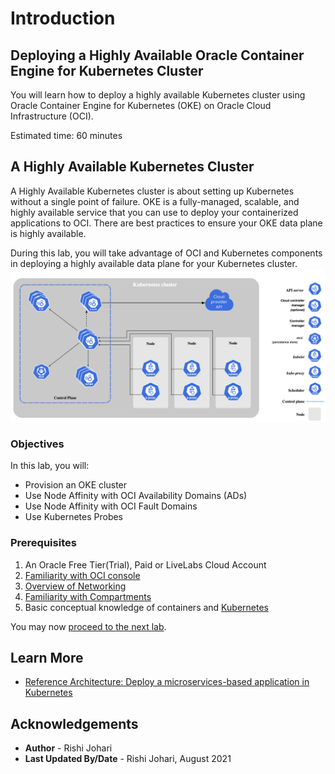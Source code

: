 # Introduction

## Deploying a Highly Available Oracle Container Engine for Kubernetes Cluster

You will learn how to deploy a highly available Kubernetes cluster using Oracle Container Engine for Kubernetes (OKE) on Oracle Cloud Infrastructure (OCI). 

Estimated time: 60 minutes



## A Highly Available Kubernetes Cluster

A Highly Available Kubernetes cluster is about setting up Kubernetes without a single point of failure. OKE is a fully-managed, scalable, and highly available service that you can use to deploy your containerized applications to OCI. There are best practices to ensure your OKE data plane is highly available.

During this lab, you will take advantage of OCI and Kubernetes components in deploying a highly available data plane for your Kubernetes cluster. 
    ![KubeArch](./images/kubernetesarch.png " ")



### Objectives

In this lab, you will:

* Provision an OKE cluster
* Use Node Affinity with OCI Availability Domains (ADs)
* Use Node Affinity with OCI Fault Domains
* Use Kubernetes Probes

### Prerequisites

1. An Oracle Free Tier(Trial), Paid or LiveLabs Cloud Account
1. [Familiarity with OCI console](https://docs.us-phoenix-1.oraclecloud.com/Content/GSG/Concepts/console.htm)
1. [Overview of Networking](https://docs.us-phoenix-1.oraclecloud.com/Content/Network/Concepts/overview.htm)
1. [Familiarity with Compartments](https://docs.us-phoenix-1.oraclecloud.com/Content/GSG/Concepts/concepts.htm)
1. Basic conceptual knowledge of containers and [Kubernetes](https://kubernetes.io/)

You may now [proceed to the next lab](#next).

## Learn More

* [Reference Architecture: Deploy a microservices-based application in Kubernetes](https://docs.oracle.com/en/solutions/cloud-native-ecommerce/index.html#GUID-CB180453-1F32-4465-8F27-EA7300ECF771)


## Acknowledgements

* **Author** - Rishi Johari
* **Last Updated By/Date** - Rishi Johari, August 2021
